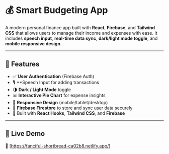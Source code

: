 # 💰 Smart Budgeting App

A modern personal finance app built with **React**, **Firebase**, and **Tailwind CSS** that allows users to manage their income and expenses with ease. It includes **speech input**, **real-time data sync**, **dark/light mode toggle**, and **mobile responsive design**.

---

## 🚀 Features

- ✅ **User Authentication** (Firebase Auth)
- 🎙️ **Speech Input for adding transactions
- 🌗 **Dark / Light Mode** toggle
- 📊 **Interactive Pie Chart** for expense insights
- 📱 **Responsive Design** (mobile/tablet/desktop)
- 🔐 **Firebase Firestore** to store and sync user data securely
- 🧠 Built with **React Hooks**, **Tailwind CSS**, and **Firebase**
  
---

## 🧪 Live Demo
🔗 [https://fanciful-shortbread-ca02b8.netlify.app/] 
